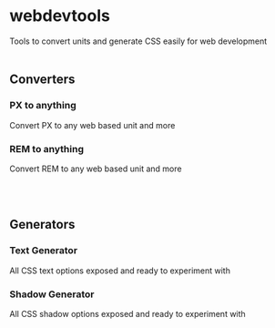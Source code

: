 # webdevtools

Tools to convert units and generate CSS easily for web development
<br />
<br />

## Converters

### PX to anything

Convert PX to any web based unit and more

### REM to anything

Convert REM to any web based unit and more

<br />
<br />

## Generators

### Text Generator

All CSS text options exposed and ready to experiment with

### Shadow Generator

All CSS shadow options exposed and ready to experiment with
